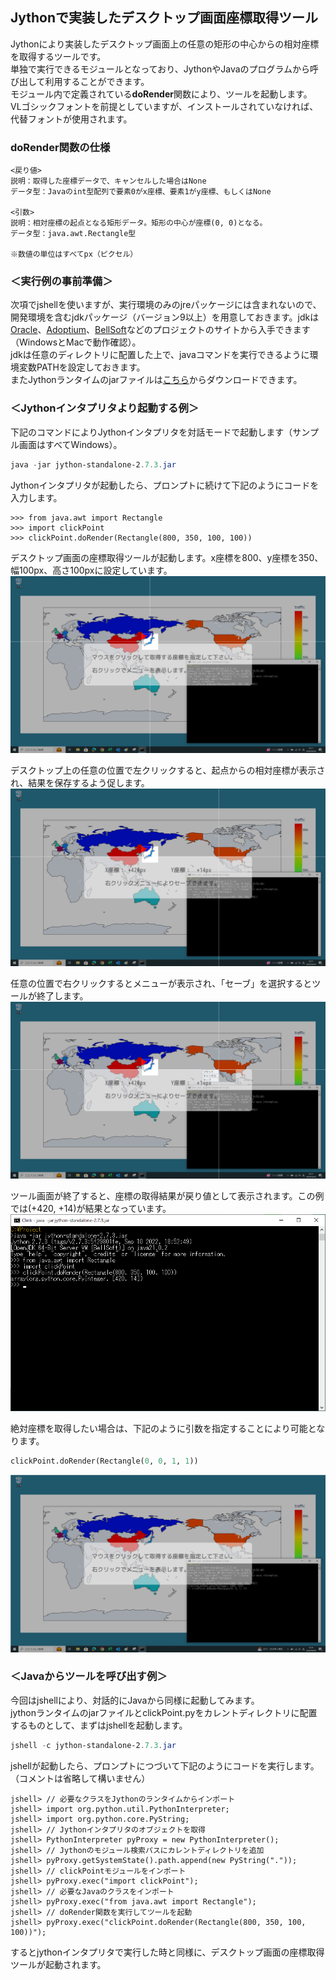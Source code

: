 
## Jythonで実装したデスクトップ画面座標取得ツール

Jythonにより実装したデスクトップ画面上の任意の矩形の中心からの相対座標を取得するツールです。<br />
単独で実行できるモジュールとなっており、JythonやJavaのプログラムから呼び出して利用することができます。<br />
モジュール内で定義されている**doRender**関数により、ツールを起動します。<br />
VLゴシックフォントを前提としていますが、インストールされていなければ、代替フォントが使用されます。

### doRender関数の仕様
```
<戻り値>
説明：取得した座標データで、キャンセルした場合はNone
データ型：Javaのint型配列で要素0がx座標、要素1がy座標、もしくはNone

<引数>
説明：相対座標の起点となる矩形データ。矩形の中心が座標(0, 0)となる。
データ型：java.awt.Rectangle型

※数値の単位はすべてpx（ピクセル）
```
### ＜実行例の事前準備＞

次項でjshellを使いますが、実行環境のみのjreパッケージには含まれないので、開発環境を含むjdkパッケージ（バージョン9以上）を用意しておきます。jdkは[Oracle][1]、[Adoptium][2]、[BellSoft][3]などのプロジェクトのサイトから入手できます（WindowsとMacで動作確認）。<br />
jdkは任意のディレクトリに配置した上で、javaコマンドを実行できるように環境変数PATHを設定しておきます。<br />
またJythonランタイムのjarファイルは[こちら][4]からダウンロードできます。

[1]: https://www.oracle.com/jp/java/technologies/downloads/
[2]: https://adoptium.net/temurin/archive/
[3]: https://bell-sw.com/pages/downloads/
[4]: https://repo1.maven.org/maven2/org/python/jython-standalone/2.7.3/jython-standalone-2.7.3.jar

### ＜Jythonインタプリタより起動する例＞

下記のコマンドによりJythonインタプリタを対話モードで起動します（サンプル画面はすべてWindows）。
```PowerShell
java -jar jython-standalone-2.7.3.jar
```
Jythonインタプリタが起動したら、プロンプトに続けて下記のようにコードを入力します。
```
>>> from java.awt import Rectangle
>>> import clickPoint
>>> clickPoint.doRender(Rectangle(800, 350, 100, 100))
```

デスクトップ画面の座標取得ツールが起動します。x座標を800、y座標を350、幅100px、高さ100pxに設定しています。
[![ツール起動後の初期画面](figure1.webp)](../../raw/master/figure1.webp)

デスクトップ上の任意の位置で左クリックすると、起点からの相対座標が表示され、結果を保存するよう促します。
[![左クリックして座標の情報を取得](figure2.webp)](../../raw/master/figure2.webp)

任意の位置で右クリックするとメニューが表示され、「セーブ」を選択するとツールが終了します。
[![右クリックメニューの表示](./figure3.webp)](../../raw/master/figure3.webp)

ツール画面が終了すると、座標の取得結果が戻り値として表示されます。この例では(+420, +14)が結果となっています。
[![ツール終了時のターミナル画面](./figure4.webp)](../../raw/master/figure4.webp)

絶対座標を取得したい場合は、下記のように引数を指定することにより可能となります。
```python
clickPoint.doRender(Rectangle(0, 0, 1, 1))
```
[![絶対座標を取得する例](./figure5.webp)](../../raw/master/figure5.webp)

### ＜Javaからツールを呼び出す例＞

今回はjshellにより、対話的にJavaから同様に起動してみます。<br />
jythonランタイムのjarファイルとclickPoint.pyをカレントディレクトリに配置するものとして、まずはjshellを起動します。
```PowerShell
jshell -c jython-standalone-2.7.3.jar
```

jshellが起動したら、プロンプトにつづいて下記のようにコードを実行します。（コメントは省略して構いません）
```
jshell> // 必要なクラスをJythonのランタイムからインポート
jshell> import org.python.util.PythonInterpreter;
jshell> import org.python.core.PyString;
jshell> // Jythonインタプリタのオブジェクトを取得
jshell> PythonInterpreter pyProxy = new PythonInterpreter();
jshell> // Jythonのモジュール検索パスにカレントディレクトリを追加
jshell> pyProxy.getSystemState().path.append(new PyString("."));
jshell> // clickPointモジュールをインポート
jshell> pyProxy.exec("import clickPoint");
jshell> // 必要なJavaのクラスをインポート
jshell> pyProxy.exec("from java.awt import Rectangle");
jshell> // doRender関数を実行してツールを起動
jshell> pyProxy.exec("clickPoint.doRender(Rectangle(800, 350, 100, 100))");
```
するとjythonインタプリタで実行した時と同様に、デスクトップ画面の座標取得ツールが起動されます。
